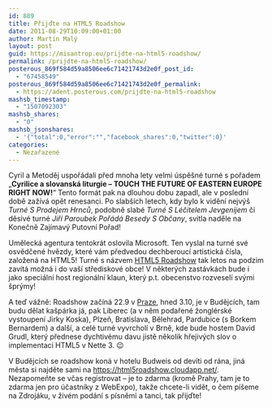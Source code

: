 ```yaml
---
id: 889
title: Přijďte na HTML5 Roadshow
date: 2011-08-29T10:09:00+01:00
author: Martin Malý
layout: post
guid: https://misantrop.eu/prijdte-na-html5-roadshow/
permalink: /prijdte-na-html5-roadshow/
posterous_869f584d59a8506ee6c71421743d2e0f_post_id:
  - "67458549"
posterous_869f584d59a8506ee6c71421743d2e0f_permalink:
  - https://adent.posterous.com/prijdte-na-html5-roadshow
mashsb_timestamp:
  - "1507092303"
mashsb_shares:
  - "0"
mashsb_jsonshares:
  - '{"total":0,"error":"","facebook_shares":0,"twitter":0}'
categories:
  - Nezařazené
---
```

Cyril a Metoděj uspořádali před mnoha lety velmi úspěšné turné s pořadem &#8222;**Cyrilice a slovanská liturgie &#8211; TOUCH THE FUTURE OF EASTERN EUROPE RIGHT NOW!**&#8220; Tento formát pak na dlouhou dobu zapadl, ale v poslední době zažívá opět renesanci. Po slabších letech, kdy bylo k vidění nejvýš _Turné S Prodejem Hrnců_, podobně slabé _Turné S Léčitelem Jevgenijem_ či děsivé turné _Jiří Paroubek Pořádá Besedy S Občany_, svitla naděle na Konečně Zajímavý Putovní Pořad!

Umělecká agentura tentokrát oslovila Microsoft. Ten vyslal na turné své osvědčené hvězdy, které vám předvedou dechberoucí artistická čísla, založená na HTML5! Turné s názvem [HTML5 Roadshow](https://html5roadshow.cloudapp.net/) tak letos na podzim zavítá možná i do vaší střediskové obce! V některých zastávkách bude i jako speciální host regionální klaun, který p.t. obecenstvo rozveselí svými šprýmy!

A teď vážně: Roadshow začíná 22.9 v [Praze](https://www.stehovani-praha.com/), hned 3.10, je v Budějcích, tam budu dělat kašpárka já, pak Liberec (a v něm podařené žonglérské vystoupení Jirky Koska), Plzeň, Bratislava, Bělehrad, Pardubice (s Borkem Bernardem) a další, a celé turné vyvrcholí v Brně, kde bude hostem David Grudl, který přednese dychtivému davu jistě několik hřejivých slov o implementaci HTML5 v Nette 3. 😉

V Budějcích se roadshow koná v hotelu Budweis od devíti od rána, jiná města si najděte sami na <https://html5roadshow.cloudapp.net/>. Nezapomeňte se včas registrovat &#8211; je to zdarma (kromě Prahy, tam je to zdarma jen pro účastníky z WebExpo), takže chcete-li vidět, o čem píšeme na Zdrojáku, v živém podání s písněmi a tanci, tak přijďte!